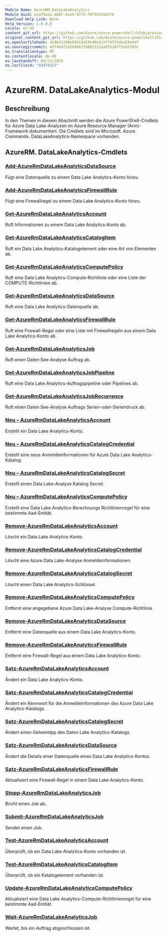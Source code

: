 ```yaml
---
Module Name: AzureRM.DataLakeAnalytics
Module Guid: eca73aa1-a68f-4ceb-9775-70759316a57b
Download Help Link: None
Help Version: 1.0.0.0
Locale: en-US
content_git_url: https://github.com/Azure/azure-powershell/blob/preview/src/ResourceManager/DataLakeAnalytics/Commands.DataLakeAnalytics/help/AzureRM.DataLakeAnalytics.md
original_content_git_url: https://github.com/Azure/azure-powershell/blob/preview/src/ResourceManager/DataLakeAnalytics/Commands.DataLakeAnalytics/help/AzureRM.DataLakeAnalytics.md
ms.openlocfilehash: dc88d13d0e09419d29bd0a3c5ff6f32dea10e4d7
ms.sourcegitcommit: 43f4bdf2a59dd82fd881512aa9761bf72eb5703c
ms.translationtype: MT
ms.contentlocale: de-DE
ms.lasthandoff: 04/23/2019
ms.locfileid: "93474157"
---
```

# AzureRM. DataLakeAnalytics-Modul
## Beschreibung
In den Themen in diesem Abschnitt werden die Azure PowerShell-Cmdlets für Azure Data Lake-Analysen im Azure Resource Manager (Arm)-Framework dokumentiert. Die Cmdlets sind im Microsoft. Azure. Commands. DataLakeAnalytics-Namespace vorhanden.

## AzureRM. DataLakeAnalytics-Cmdlets
### [Add-AzureRmDataLakeAnalyticsDataSource](Add-AzureRmDataLakeAnalyticsDataSource.md)
Fügt eine Datenquelle zu einem Data Lake Analytics-Konto hinzu.

### [Add-AzureRmDataLakeAnalyticsFirewallRule](Add-AzureRmDataLakeAnalyticsFirewallRule.md)
Fügt eine Firewallregel zu einem Data Lake Analytics-Konto hinzu.

### [Get-AzureRmDataLakeAnalyticsAccount](Get-AzureRmDataLakeAnalyticsAccount.md)
Ruft Informationen zu einem Data Lake Analytics-Konto ab.

### [Get-AzureRmDataLakeAnalyticsCatalogItem](Get-AzureRmDataLakeAnalyticsCatalogItem.md)
Ruft ein Data Lake Analytics-Katalogelement oder eine Art von Elementen ab.

### [Get-AzureRmDataLakeAnalyticsComputePolicy](Get-AzureRmDataLakeAnalyticsComputePolicy.md)
Ruft eine Data Lake Analytics-Compute-Richtlinie oder eine Liste der COMPUTE-Richtlinien ab.

### [Get-AzureRmDataLakeAnalyticsDataSource](Get-AzureRmDataLakeAnalyticsDataSource.md)
Ruft eine Data Lake Analytics-Datenquelle ab.

### [Get-AzureRmDataLakeAnalyticsFirewallRule](Get-AzureRmDataLakeAnalyticsFirewallRule.md)
Ruft eine Firewall-Regel oder eine Liste mit Firewallregeln aus einem Data Lake Analytics-Konto ab.

### [Get-AzureRmDataLakeAnalyticsJob](Get-AzureRmDataLakeAnalyticsJob.md)
Ruft einen Daten See-Analyse Auftrag ab.

### [Get-AzureRmDataLakeAnalyticsJobPipeline](Get-AzureRmDataLakeAnalyticsJobPipeline.md)
Ruft eine Data Lake Analytics-Auftragspipeline oder Pipelines ab.

### [Get-AzureRmDataLakeAnalyticsJobRecurrence](Get-AzureRmDataLakeAnalyticsJobRecurrence.md)
Ruft einen Daten See-Analyse Auftrags Serien-oder-Seriendruck ab.

### [Neu – AzureRmDataLakeAnalyticsAccount](New-AzureRmDataLakeAnalyticsAccount.md)
Erstellt ein Data Lake Analytics-Konto.

### [Neu – AzureRmDataLakeAnalyticsCatalogCredential](New-AzureRmDataLakeAnalyticsCatalogCredential.md)
Erstellt eine neue Anmeldeinformationen für Azure Data Lake Analytics-Katalog.

### [Neu – AzureRmDataLakeAnalyticsCatalogSecret](New-AzureRmDataLakeAnalyticsCatalogSecret.md)
Erstellt einen Data Lake-Analyse Katalog Secret.

### [Neu – AzureRmDataLakeAnalyticsComputePolicy](New-AzureRmDataLakeAnalyticsComputePolicy.md)
Erstellt eine Data Lake Analytics-Berechnungs Richtlinienregel für eine bestimmte Aad-Entität.

### [Remove-AzureRmDataLakeAnalyticsAccount](Remove-AzureRmDataLakeAnalyticsAccount.md)
Löscht ein Data Lake Analytics-Konto.

### [Remove-AzureRmDataLakeAnalyticsCatalogCredential](Remove-AzureRmDataLakeAnalyticsCatalogCredential.md)
Löscht eine Azure Data Lake-Analyse Anmeldeinformationen.

### [Remove-AzureRmDataLakeAnalyticsCatalogSecret](Remove-AzureRmDataLakeAnalyticsCatalogSecret.md)
Löscht einen Data Lake Analytics-Schlüssel.

### [Remove-AzureRmDataLakeAnalyticsComputePolicy](Remove-AzureRmDataLakeAnalyticsComputePolicy.md)
Entfernt eine angegebene Azure Data Lake-Analyse Compute-Richtlinie

### [Remove-AzureRmDataLakeAnalyticsDataSource](Remove-AzureRmDataLakeAnalyticsDataSource.md)
Entfernt eine Datenquelle aus einem Data Lake Analytics-Konto.

### [Remove-AzureRmDataLakeAnalyticsFirewallRule](Remove-AzureRmDataLakeAnalyticsFirewallRule.md)
Entfernt eine Firewall-Regel aus einem Data Lake Analytics-Konto.

### [Satz-AzureRmDataLakeAnalyticsAccount](Set-AzureRmDataLakeAnalyticsAccount.md)
Ändert ein Data Lake Analytics-Konto.

### [Satz-AzureRmDataLakeAnalyticsCatalogCredential](Set-AzureRmDataLakeAnalyticsCatalogCredential.md)
Ändert ein Kennwort für die Anmeldeinformationen des Azure Data Lake Analytics-Katalogs.

### [Satz-AzureRmDataLakeAnalyticsCatalogSecret](Set-AzureRmDataLakeAnalyticsCatalogSecret.md)
Ändert einen Geheimtipp des Daten Lake Analytics-Katalogs.

### [Satz-AzureRmDataLakeAnalyticsDataSource](Set-AzureRmDataLakeAnalyticsDataSource.md)
Ändert die Details einer Datenquelle eines Data Lake Analytics-Kontos.

### [Satz-AzureRmDataLakeAnalyticsFirewallRule](Set-AzureRmDataLakeAnalyticsFirewallRule.md)
Aktualisiert eine Firewall-Regel in einem Data Lake Analytics-Konto.

### [Stopp-AzureRmDataLakeAnalyticsJob](Stop-AzureRmDataLakeAnalyticsJob.md)
Bricht einen Job ab.

### [Submit-AzureRmDataLakeAnalyticsJob](Submit-AzureRmDataLakeAnalyticsJob.md)
Sendet einen Job.

### [Test-AzureRmDataLakeAnalyticsAccount](Test-AzureRmDataLakeAnalyticsAccount.md)
Überprüft, ob ein Data Lake Analytics-Konto vorhanden ist.

### [Test-AzureRmDataLakeAnalyticsCatalogItem](Test-AzureRmDataLakeAnalyticsCatalogItem.md)
Überprüft, ob ein Katalogelement vorhanden ist.

### [Update-AzureRmDataLakeAnalyticsComputePolicy](Update-AzureRmDataLakeAnalyticsComputePolicy.md)
Aktualisiert eine Data Lake Analytics-Compute-Richtlinienregel für eine bestimmte Aad-Entität.

### [Wait-AzureRmDataLakeAnalyticsJob](Wait-AzureRmDataLakeAnalyticsJob.md)
Wartet, bis ein Auftrag abgeschlossen ist.

